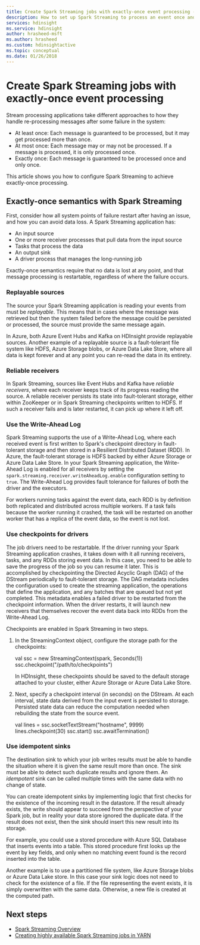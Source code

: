 ```yaml
---
title: Create Spark Streaming jobs with exactly-once event processing - Azure HDInsight
description: How to set up Spark Streaming to process an event once and only once.
services: hdinsight
ms.service: hdinsight
author: hrasheed-msft
ms.author: hrasheed
ms.custom: hdinsightactive
ms.topic: conceptual
ms.date: 01/26/2018
---
```

# Create Spark Streaming jobs with exactly-once event processing

Stream processing applications take different approaches to how they handle re-processing messages after some failure in the system:

* At least once: Each message is guaranteed to be processed, but it may get processed more than once.
* At most once: Each message may or may not be processed. If a message is processed, it is only processed once.
* Exactly once: Each message is guaranteed to be processed once and only once.

This article shows you how to configure Spark Streaming to achieve exactly-once processing.

## Exactly-once semantics with Spark Streaming

First, consider how all system points of failure restart after having an issue, and how you can avoid data loss. A Spark Streaming application has:

* An input source
* One or more receiver processes that pull data from the input source
* Tasks that process the data
* An output sink
* A driver process that manages the long-running job

Exactly-once semantics require that no data is lost at any point, and that message processing is restartable, regardless of where the failure occurs.

### Replayable sources

The source your Spark Streaming application is reading your events from must be *replayable*. This means that in cases where the message was retrieved but then the system failed before the message could be persisted or processed, the source must provide the same message again.

In Azure, both Azure Event Hubs and Kafka on HDInsight provide replayable sources. Another example of a replayable source is a fault-tolerant file system like HDFS, Azure Storage blobs, or Azure Data Lake Store, where all data is kept forever and at any point you can re-read the data in its entirety.

### Reliable receivers

In Spark Streaming, sources like Event Hubs and Kafka have *reliable receivers*, where each receiver keeps track of its progress reading the source. A reliable receiver persists its state into fault-tolerant storage, either within ZooKeeper or in Spark Streaming checkpoints written to HDFS. If such a receiver fails and is later restarted, it can pick up where it left off.

### Use the Write-Ahead Log

Spark Streaming supports the use of a Write-Ahead Log, where each received event is first written to Spark's checkpoint directory in fault-tolerant storage and then stored in a Resilient Distributed Dataset (RDD). In Azure, the fault-tolerant storage is HDFS backed by either Azure Storage or Azure Data Lake Store. In your Spark Streaming application, the Write-Ahead Log is enabled for all receivers by setting the `spark.streaming.receiver.writeAheadLog.enable` configuration setting to `true`. The Write-Ahead Log provides fault tolerance for failures of both the driver and the executors.

For workers running tasks against the event data, each RDD is by definition both replicated and distributed across multiple workers. If a task fails because the worker running it crashed, the task will be restarted on another worker that has a replica of the event data, so the event is not lost.

### Use checkpoints for drivers

The job drivers need to be restartable. If the driver running your Spark Streaming application crashes, it takes down with it all running receivers, tasks, and any RDDs storing event data. In this case, you need to be able to save the progress of the job so you can resume it later. This is accomplished by checkpointing the Directed Acyclic Graph (DAG) of the DStream periodically to fault-tolerant storage. The DAG metadata includes the configuration used to create the streaming application, the operations that define the application, and any batches that are queued but not yet completed. This metadata enables a failed driver to be restarted from the checkpoint information. When the driver restarts, it will launch new receivers that themselves recover the event data back into RDDs from the Write-Ahead Log.

Checkpoints are enabled in Spark Streaming in two steps. 

1. In the StreamingContext object, configure the storage path for the checkpoints:

    val ssc = new StreamingContext(spark, Seconds(1))
    ssc.checkpoint("/path/to/checkpoints")

    In HDInsight, these checkpoints should be saved to the default storage attached to your cluster, either Azure Storage or Azure Data Lake Store.

2. Next, specify a checkpoint interval (in seconds) on the DStream. At each interval, state data derived from the input event is persisted to storage. Persisted state data can reduce the computation needed when rebuilding the state from the source event.

    val lines = ssc.socketTextStream("hostname", 9999)
    lines.checkpoint(30)
    ssc.start()
    ssc.awaitTermination()

### Use idempotent sinks

The destination sink to which your job writes results must be able to handle the situation where it is given the same result more than once. The sink must be able to detect such duplicate results and ignore them. An *idempotent* sink can be called multiple times with the same data with no change of state.

You can create idempotent sinks by implementing logic that first checks for the existence of the incoming result in the datastore. If the result already exists, the write should appear to succeed from the perspective of your Spark job, but in reality your data store ignored the duplicate data. If the result does not exist, then the sink should insert this new result into its storage. 

For example, you could use a stored procedure with Azure SQL Database that inserts events into a table. This stored procedure first looks up the event by key fields, and only when no matching event found is the record inserted into the table.

Another example is to use a partitioned file system, like Azure Storage blobs or Azure Data Lake store. In this case your sink logic does not need to check for the existence of a file. If the file representing the event exists, it is simply overwritten with the same data. Otherwise, a new file is created at the computed path.

## Next steps

* [Spark Streaming Overview](apache-spark-streaming-overview.md)
* [Creating highly available Spark Streaming jobs in YARN](apache-spark-streaming-high-availability.md)
